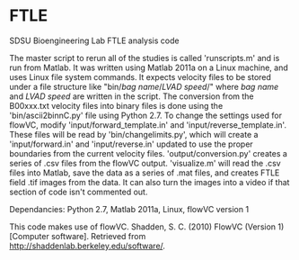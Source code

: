 # FTLE
SDSU Bioengineering Lab FTLE analysis code

The master script to rerun all of the studies is called 'runscripts.m' and is run from Matlab. It was written using Matlab 2011a on a Linux machine, and uses Linux file system commands. It expects velocity files to be stored under a file structure like "bin/*bag name*/*LVAD speed*/" where *bag name* and *LVAD speed* are written in the script. The conversion from the B00xxx.txt velocity files into binary files is done using the 'bin/ascii2binnC.py' file using Python 2.7. To change the settings used for flowVC, modify 'input/forward_template.in' and 'input/reverse_template.in'. These files will be read by 'bin/changelimits.py', which will create a 'input/forward.in' and 'input/reverse.in' updated to use the proper boundaries from the current velocity files. 'output/conversion.py' creates a series of .csv files from the flowVC output. 'visualize.m' will read the .csv files into Matlab, save the data as a series of .mat files, and creates FTLE field .tif images from the data. It can also turn the images into a video if that section of code isn't commented out.

Dependancies: Python 2.7, Matlab 2011a, Linux, flowVC version 1

This code makes use of flowVC.
Shadden, S. C. (2010) FlowVC (Version 1) [Computer software]. Retrieved from http://shaddenlab.berkeley.edu/software/. 
